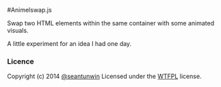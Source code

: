 #Animelswap.js

Swap two HTML elements within the same container with some animated visuals.

A little experiment for an idea I had one day.


### Licence

Copyright (c) 2014 [@seantunwin](https://twitter.com/seantunwin) Licensed under the [WTFPL](http://www.wtfpl.net/about/) license.